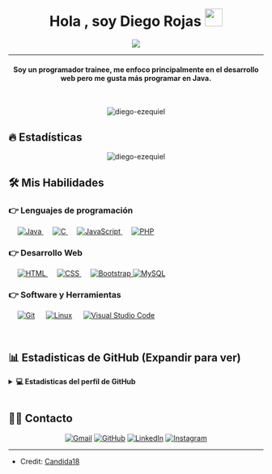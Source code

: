 
<h1 align="center">Hola , soy Diego Rojas <img src="https://media.giphy.com/media/hvRJCLFzcasrR4ia7z/giphy.gif" width="35"></h1>
<p align="center">
  <a href="https://github.com/DenverCoder1/readme-typing-svg"><img src="https://readme-typing-svg.herokuapp.com?lines=Estudiante+Ing.+en+Sistemas;Técnico+Inform+atico;Desarrollador+Full+Stack;Desarrollador+Java;Siempre%20aprendiendo%20cosas%20nuevas&center=true&width=500&height=50"></a>
</p>
<hr/>
<h4 align="center">Soy un programador trainee, me enfoco principalmente en el desarrollo web pero me gusta más programar en Java. </h4>
<br>
<p align="center"> <img src="https://komarev.com/ghpvc/?username=diego-ezequiel8&label=Profile%20views&color=0e75b6&style=plastic" alt="diego-ezequiel" /> </p>

## 🔥 Estadísticas
<p align="center"><img src="https://github-readme-streak-stats.herokuapp.com/?user=diego-ezequiel&theme=algolia" alt="diego-ezequiel"  /></p>


## 🛠️ Mis Habilidades

### 👉 Lenguajes de programación

<p align="left"> 
  &emsp;
  <a href="https://www.java.com" target="_blank"> 
    <img alt="Java" src="https://img.shields.io/badge/Java-%23007396.svg?logo=java&logoColor=white">
  </a>
  &emsp; 
  <a href="https://www.cprogramming.com/" target="_blank"> 
    <img alt="C" src="https://img.shields.io/badge/C%20-%232370ED.svg?logo=c&logoColor=white">
  </a> 
  &emsp;
  <a href="https://developer.mozilla.org/en-US/docs/Web/JavaScript" target="_blank"> 
     <img alt="JavaScript" src="https://img.shields.io/badge/JavaScript%20-%23F7DF1E.svg?logo=javascript&logoColor=black">
   </a>
  &emsp;
  <a href="https://www.php.net/">
    <img alt="PHP" src="https://img.shields.io/badge/PHP-%23777BB4.svg?logo=php&logoColor=white"/>
  </a>
</p>

### 👉 Desarrollo Web
<p align="left"> 
  &emsp; 
  <a href="https://www.w3.org/html/" target="_blank"> 
   <img alt="HTML" src="https://img.shields.io/badge/HTML5%20-%23E34F26.svg?logo=html5&logoColor=white">
  </a>   
  &emsp;
  <a href="https://www.w3schools.com/css/" target="_blank">
    <img alt="CSS" src="https://img.shields.io/badge/CSS%20-%231572B6.svg?logo=css3&logoColor=white">
  </a> 
   &emsp;
  <a href="https://getbootstrap.com" target="_blank"> 
    <img alt="Bootstrap" src="https://img.shields.io/badge/Bootstrap-%23563D7C.svg?style=flat&logo=bootstrap&logoColor=white"/>
  </a>
  <a href="https://www.mysql.com/">
     <img alt="MySQL" src="https://img.shields.io/badge/MySQL-%2300f.svg?style=flat&llogo=mysql&logoColor=white"></a>
</p>
  
 ### 👉 Software y Herramientas
 
<p>
  &emsp;
    <a href="#"><img alt="Git" src="https://img.shields.io/badge/Git%20-%23F05033.svg?logo=git&logoColor=white"></a>
  &emsp;
    <a href="#"><img alt="Linux" src="https://img.shields.io/badge/Linux-FCC624?style=flat&logo=linux&logoColor=black"></a>
  &emsp;
    <a href="#"><img alt="Visual Studio Code" src="https://img.shields.io/badge/Visual%20Studio%20Code-0078d7.svg?logo=visual-studio-code&logoColor=white"></a>
  &emsp;
</p>

<br/>

## 📊 Estadisticas de GitHub (Expandir para ver) 


<details> 
  <summary><b>💻 Estadísticas del perfil de GitHub </b></summary>
  <br/>
  <p align="center">
    <a href="https://github.com/anuraghazra/github-readme-stats"><img alt="Estadisticas de GitHub de Diego" src="https://github-readme-stats.vercel.app/api?username=diego-ezequiel&show_icons=true&count_private=true&theme=algolia" height="192px"/></a>
<br/>
  &nbsp;
	  <img src="https://github-readme-stats.vercel.app/api/top-langs?username=diego-ezequiel&show_icons=true&locale=en&layout=compact&theme=algolia" alt="diego-ezequiel" height="192px"/>
  <br/>
  <b>Nota:</b> Los lenguajes Top son solo una métrica de uso del lenguaje en mis códigos públicos, no reflejan mi habilidad ni experiencia.
  </p>
</details>

<br/>

## 🙋‍♀️ Contacto
<p align="center">
	<a href="mailto:diego.rojas2001@hotmail.com"><img src="https://img.icons8.com/bubbles/50/000000/gmail.png" alt="Gmail"/></a>
	<a href="https://github.com/diego-ezequiel"><img src="https://img.icons8.com/bubbles/50/000000/github.png" alt="GitHub"/></a>
	<a href="https://linkedin.com/in/diego-ezequiel-rojas-62a74821b/"><img src="https://img.icons8.com/bubbles/50/000000/linkedin.png" alt="LinkedIn"/></a>
	<a href="https://www.instagram.com/diegorojasok/"><img src="https://img.icons8.com/bubbles/50/000000/instagram.png" alt="Instagram"/></a>
	
</p>

<hr/>

* Credit: [Candida18](https://github.com/Candida18)
